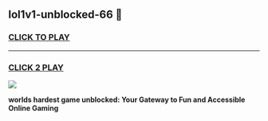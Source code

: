 
## lol1v1-unblocked-66 👋
<h3>
<a href="https://premium.freeplayer.one?title=lol1v1-unblocked-66&ref=14F">CLICK TO PLAY</a></h3>
<hr>

<h3>
<a href="https://premium.freeplayer.one?title=lol1v1-unblocked-66&ref=14F">CLICK 2 PLAY</a>
  
</h3>

<a href="https://premium.freeplayer.one?title=lol1v1-unblocked-66&ref=12F/"><img src="https://clearcache.store/games.png"></a>


**worlds hardest game unblocked: Your Gateway to Fun and Accessible Online Gaming**
